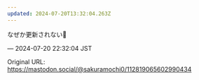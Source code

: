 ```yaml
---
updated: 2024-07-20T13:32:04.263Z
---
```


<p>なぜか更新されない🥲</p>

&mdash; 2024-07-20 22:32:04 JST

Original URL: https://mastodon.social/@sakuramochi0/112819065602990434
